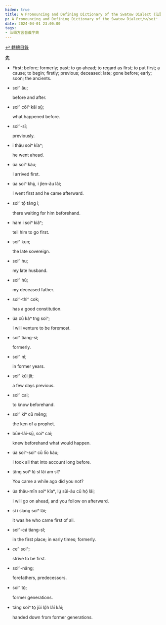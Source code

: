 ```yaml
---
hiden: true
title: A Pronouncing and Defining Dictionary of the Swatow Dialect (汕頭方言音義字典) / soiⁿ
p: A_Pronouncing_and_Defining_Dictionary_of_the_Swatow_Dialect/w/soiⁿ
date: 2024-04-01 23:00:00
tags: 
- 汕頭方言音義字典
---
```


[↩️ 轉總目錄](/A_Pronouncing_and_Defining_Dictionary_of_the_Swatow_Dialect)


**先**
- First; before; formerly; past; to go ahead; to  regard as first; to put first; a cause; to begin; firstly; previous;  deceased; late; gone before; early; soon; the ancients.

- soiⁿ ău;

  before and after.

- soiⁿ côiⁿ kâi sṳ̄;

  what happened before.

- soiⁿ-sî;

  previously.

- i thâu soiⁿ kîaⁿ;

  he went ahead.

- úa soiⁿ kàu;

  I arrived first.

- úa soiⁿ khṳ̀, i jîen-ău lâi;

  I went first and he came afterward.

- soiⁿ tó̤ táng i;

  there waiting for him beforehand.

- hàm i soiⁿ kiâⁿ;

  tell him to go first.

- soiⁿ kun;

  the late sovereign.

- soiⁿ hu;

  my late husband.

- soiⁿ hŭ;

  my deceased father.

- soiⁿ-thiⁿ cok;

  has a good constitution.

- úa cū káⁿ tng soiⁿ;

  I will venture to be foremost.

- soiⁿ tiang-sî;

  formerly.

- soiⁿ nî;

  in former years.

- soiⁿ kúi jît;

  a few days previous.

- soiⁿ cai;

  to know beforehand.

- soiⁿ kìⁿ cū mêng;

  the ken of a prophet.

- būe-lâi-sṳ̄, soiⁿ cai;

  knew beforehand what would happen.

- úa soiⁿ-soiⁿ cū līo kàu;

  I took all that into account long before.

- tâng soiⁿ lṳ́ sĭ lâi am sĭ?

  You came a while ago did you not?

- úa thâu-mīn soiⁿ kîaⁿ, lṳ́ sûi-ău cū hó̤ lâi;

  I will go on ahead, and you follow on afterward.

- sĭ i sĭang soiⁿ lâi;

  it was he who came first of all.

- soiⁿ-cá tiang-sî;

  in the first place; in early times; formerly.

- ceⁿ soiⁿ;

  strive to be first.

- soiⁿ-nâng;

  forefathers, predecessors.

- soiⁿ tō̤;

  former generations.

- tâng soiⁿ tō̤ jŭi lô̤h lâî kâi;

  handed down from former generations.